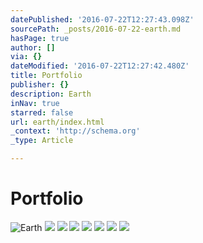 ```yaml
---
datePublished: '2016-07-22T12:27:43.098Z'
sourcePath: _posts/2016-07-22-earth.md
hasPage: true
author: []
via: {}
dateModified: '2016-07-22T12:27:42.480Z'
title: Portfolio
publisher: {}
description: Earth
inNav: true
starred: false
url: earth/index.html
_context: 'http://schema.org'
_type: Article

---
```

# Portfolio
![Earth](https://the-grid-user-content.s3-us-west-2.amazonaws.com/6508bd04-56b5-4f5d-8d8e-cb697aefa86a.jpg)
![](https://the-grid-user-content.s3-us-west-2.amazonaws.com/2043184d-9215-43b4-b7ba-b29c09a1669a.jpg)
![](https://the-grid-user-content.s3-us-west-2.amazonaws.com/b22b8d8c-93de-4086-86d3-bab451025a52.jpg)
![](https://the-grid-user-content.s3-us-west-2.amazonaws.com/6a0fc8f1-c81f-4309-82e8-6a7b919ec2ed.jpg)
![](https://the-grid-user-content.s3-us-west-2.amazonaws.com/38cb257c-f7be-488f-8228-23473a4e64ae.jpg)
![](https://the-grid-user-content.s3-us-west-2.amazonaws.com/3c4af869-7826-442f-932d-36ceea2eb172.jpg)
![](https://the-grid-user-content.s3-us-west-2.amazonaws.com/7e8da56a-ebdc-4d10-ad29-1a12a9804cc7.jpg)
![](https://the-grid-user-content.s3-us-west-2.amazonaws.com/10951666-3fcc-42e5-8328-6dea94a1ea18.jpg)